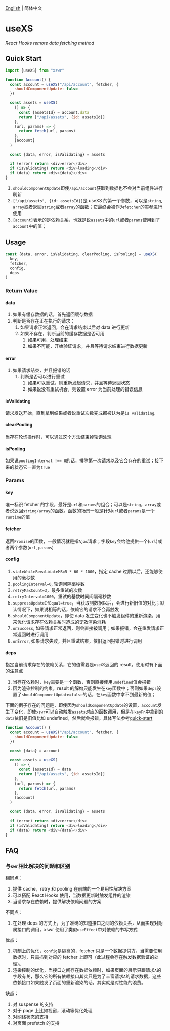 [English](./useXS.md) | 简体中文

# useXS

_React Hooks remote data fetching method_

## Quick Start

```js
import {useXS} from "xswr"

function Account() {
  const account = useXS("/api/account", fetcher, {
    shouldComponentUpdate: false
  })

  const assets = useXS(
    () => {
      const {assetsId} = account.data
      return ["/api/assets", {id: assetsId}]
    },
    (url, params) => {
      return fetch(url, params)
    },
    [account]
  )

  const {data, error, isValidating} = assets

  if (error) return <div>error</div>
  if (isValidating) return <div>loading</div>
  if (data) return <div>{data}</div>
}
```

1. `shouldComponentUpdate`即使`/api/account`获取到数据也不会对当前组件进行刷新
2. `["/api/assets", {id: assetsId}]`是 useXS 的第一个参数，可以是`string`, `array`或者返回`string`或者`array`的函数；它最终会被作为`fetcher`的实参进行使用
3. `[account]`表示的是依赖关系，也就是说`assets`中的`url`或者`params`使用到了`account`中的值；

## Usage

```js
const {data, error, isValidating, clearPooling, isPooling} = useXS(
  key,
  fetcher,
  config,
  deps
)
```

### Return Value

#### data

1. 如果有缓存数据的话，首先返回缓存数据
2. 判断是否存在正在执行的请求；
   1. 如果请求正常返回，会在请求结束以后对 data 进行更新
   2. 如果不存在，判断当前的缓存数据是否可用
      1. 如果可用，处理结束
      2. 如果不可能，开始验证请求，并且等待请求结束进行数据更新

#### error

1. 如果请求结束，并且报错的话
   1. 判断是否可以进行重试
      1. 如果可以重试，则重新发起请求，并且等待返回状态
      2. 如果说没有重试机会，则设置 error 为当前处理的错误信息

#### isValidating

请求发送开始，直到拿到结果或者说重试次数完成都被认为是`is validating`.

#### clearPooling

当存在轮询操作时，可以通过这个方法结束掉轮询处理

#### isPooling

如果说`poolingInterval !== 0`的话，排除第一次请求以及它会存在的重试；接下来的状态它一直为`true`

### Params

#### key

唯一标识 fetcher 的字段，最好是`url`和`params`的组合；可以是`string`，`array`或者说返回`string/array`的函数。函数的场景一般是针对`url`或者`params`是一个`runtime`的值

#### fetcher

返回`Promise`的函数，一般情况就是指`Ajax`请求；字段`key`会给他提供一个(`url`)或者两个参数(`url`, `params`)

#### config

1. `staleWhileRevalidateMS=5 * 60 * 1000`，指定 cache 过期以后，还能够使用的毫秒数
2. `poolingInterval=0`, 轮询间隔毫秒数
3. `retryMaxCount=3`，最多重试的次数
4. `retryInterval=1000`，重试的基数时间间隔毫秒数
5. `suppressUpdateIfEqual=true`，当获取到数据以后，会进行新旧值的对比；默认情况下，如果说相等的话，依赖它的请求不会再触发
6. `shouldComponentUpdate`，即使 data 发生变化也不触发组件的重新渲染，用来优化请求存在依赖关系时造成的无效渲染消耗
7. `onSuccess`, 如果请求正常返回，则会直接被调用；如果报错，会在重发请求正常返回时进行调用
8. `onError`, 如果请求失败，并且重试结束，依旧返回报错时进行调用

#### deps

指定当前请求存在的依赖关系，它的值需要是`useXS`返回的 result。使用时有下面的注意点

1. 当存在依赖时，`key`需要是一个函数，否则直接使用`undefined`值会报错
2. 因为渲染控制的约束，result 的解构只能发生在`key`函数中；否则如果`deps`设置了`shouldComponentUpdate=false`的话，在`key`函数中拿不到最新的值；

下面的例子存在的问题是，即使因为`shouldComponentUpdate`的设置，`account`发生了变化，即使`xswr`可以自动触发`assets`对应的函数调用，但是在`keyFn`中拿到的`data`依旧是旧值比如 undefined，然后就会报错。具体写法参考[quick-start](#quick-start)

```js
function Account() {
  const account = useXS("/api/account", fetcher, {
    shouldComponentUpdate: false
  })

  const {data} = account

  const assets = useXS(
    () => {
      const {assetsId} = data
      return ["/api/assets", {id: assetsId}]
    },
    (url, params) => {
      return fetch(url, params)
    },
    [account]
  )

  const {data, error, isValidating} = assets

  if (error) return <div>error</div>
  if (isValidating) return <div>loading</div>
  if (data) return <div>{data}</div>
}
```

## FAQ

### 与`swr`相比解决的问题和区别

相同点：

1. 提供 cache，retry 和 pooling 在前端的一个易用性解决方案
2. 可以搭配 React Hooks 使用，当数据更新时触发组件的渲染
3. 当请求存在依赖时，提供解决依赖问题的方案

不同点：

1. 在处理 deps 的方式上，为了准确的知道接口之间的依赖关系，从而实现对附属接口的调用，xswr 使用了类似`useEffect`中对依赖的书写方式

优点：

1. 机制上的优化，`config`是隔离的，fetcher 只是一个数据提供方，当需要使用数据时，只需插到对应的 fetcher 上即可（此过程会存在触发数据验证的处理)。
2. 渲染控制的优化，当接口之间存在数据依赖时，如果页面的展示只跟请求`A`的字段有关，那么它的所有依赖接口其实只是为了丰富请求`A`的请求数据，这些依赖接口如果触发了页面的重新渲染的话，其实就是对性能的浪费。

缺点：

1. 对 suspense 的支持
2. 对于 page 上比如视窗，滚动等优化处理
3. 对网络状态的支持
4. 对页面 prefetch 的支持
